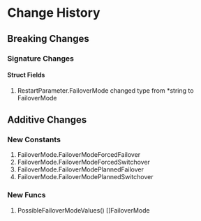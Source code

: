 # Change History

## Breaking Changes

### Signature Changes

#### Struct Fields

1. RestartParameter.FailoverMode changed type from *string to FailoverMode

## Additive Changes

### New Constants

1. FailoverMode.FailoverModeForcedFailover
1. FailoverMode.FailoverModeForcedSwitchover
1. FailoverMode.FailoverModePlannedFailover
1. FailoverMode.FailoverModePlannedSwitchover

### New Funcs

1. PossibleFailoverModeValues() []FailoverMode
